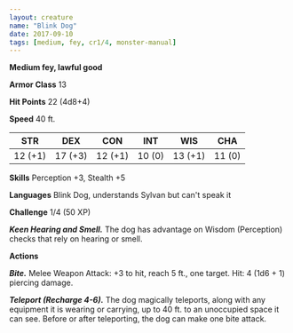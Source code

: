 ```yaml
---
layout: creature
name: "Blink Dog"
date: 2017-09-10
tags: [medium, fey, cr1/4, monster-manual]
---
```


**Medium fey, lawful good**

**Armor Class** 13

**Hit Points** 22 (4d8+4)

**Speed** 40 ft.

|   STR   |   DEX   |   CON   |   INT   |   WIS   |   CHA   |
|:-----:|:-----:|:-----:|:-----:|:-----:|:-----:|
| 12 (+1) | 17 (+3) | 12 (+1) | 10 (0) | 13 (+1) | 11 (0) |

**Skills** Perception +3, Stealth +5

**Languages** Blink Dog, understands Sylvan but can't speak it

**Challenge** 1/4 (50 XP)

***Keen Hearing and Smell.*** The dog has advantage on Wisdom (Perception) checks that rely on hearing or smell.

**Actions**

***Bite.*** Melee Weapon Attack: +3 to hit, reach 5 ft., one target. Hit: 4 (1d6 + 1) piercing damage.

***Teleport (Recharge 4-6).*** The dog magically teleports, along with any equipment it is wearing or carrying, up to 40 ft. to an unoccupied space it can see. Before or after teleporting, the dog can make one bite attack.

